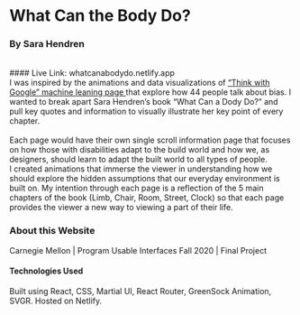 # What Can the Body Do? 
### By Sara Hendren
<br/>
#### Live Link: whatcanabodydo.netlify.app
<br/>
I was inspired by the animations and data visualizations of <a href="https://www.thinkwithgoogle.com/feature/ml-fairness-for-marketers/"> “Think with Google” machine leaning page </a> that explore how 44 people talk about bias. I wanted to break apart Sara Hendren’s book “What Can a Dody Do?” and pull key quotes and information to visually illustrate her key point of every chapter. 
<br/>
<br/>
Each page would have their own single scroll information page that focuses on how those with disabilities adapt to the build world and how we, as designers, should learn to adapt the built world to all types of people. 
<br/>
I created animations that immerse the viewer in understanding how we should explore the hidden assumptions that our everyday environment is built on. My intention through each page is a reflection of the 5 main chapters of the book (Limb, Chair, Room, Street, Clock) so that each page provides the viewer a new way to viewing a part of their life.

### About this Website
Carnegie Mellon | Program Usable Interfaces Fall 2020 | Final Project
#### Technologies Used
Built using React, CSS, Martial UI, React Router, GreenSock Animation, SVGR. Hosted on Netlify.
